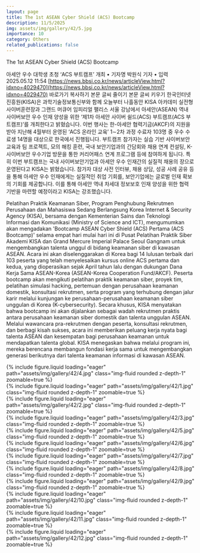 ```yaml
---
layout: page
title: The 1st ASEAN Cyber Shield (ACS) Bootcamp
description: 11/5/2025
img: assets/img/gallery/42/5.jpg
importance: 10
category: Others
related_publications: false
---
```

<p class="distill-post-title">The 1st ASEAN Cyber Shield (ACS) Bootcamp</p>

아세안 우수 대학생 초청 ‘ACS 부트캠프’ 개최 • 기자명 박원식 기자 • 입력 2025.05.12 11:54 [https://news.bbsi.co.kr/news/articleView.html?idxno=4029470](https://news.bbsi.co.kr/news/articleView.html?idxno=4029470) 바로가기 복사하기 본문 글씨 줄이기 본문 글씨 키우기 한국인터넷진흥원(KISA)은 과학기술정보통신부와 함께 오늘부터 나흘동안 KISA 아카데미 실전형 사이버훈련장과 그랜드 머큐어 임피리얼 팰리스 서울 강남에서 아세안(ASEAN) 역내 사이버보안 우수 인재 양성을 위한 ‘제1차 아세안 사이버 쉴드(ACS) 부트캠프(ACS 부트캠프)’를 개최한다고 밝혔습니다. 이번 행사는 한-아세안 협력기금(AKCF)의 지원을 받아 지난해 4월부터 운영된 ‘ACS 온라인 교육’ 1∼2차 과정 수료자 103명 중 우수 수료생 14명을 대상으로 한국에서 진행됩니다. 부트캠프 참가자는 실습 기반 사이버보안 교육과 팀 프로젝트, 모의 해킹 훈련, 국내 보안기업과의 간담회와 채용 연계 컨설팅, K-사이버보안 우수기업 방문을 통한 커리어패스 연계 프로그램 등에 참여하게 됩니다. 특히 이번 부트캠프는 국내 사이버보안기업과 아세안 우수 인재간의 실질적 채용의 장으로 운영된다고 KISA는 밝혔습니다. 참가자 대상 사전 인터뷰, 채용 상담, 성공 사례 공유 등을 통해 아세안 우수 인재에게는 실질적인 취업 기회를, 보안기업에는 글로벌 인재 확보의 기회를 제공합니다. 이를 통해 아세안 역내 차세대 정보보호 인재 양성을 위한 협력 기반을 마련할 예정이라고 KISA는 강조했습니다. 

Pelatihan Praktik Keamanan Siber, Program Penghubung Rekrutmen Perusahaan dan Mahasiswa Sedang Berlangsung Korea Internet & Security Agency (KISA), bersama dengan Kementerian Sains dan Teknologi Informasi dan Komunikasi (Ministry of Science and ICT), mengumumkan akan mengadakan 'Bootcamp ASEAN Cyber Shield (ACS) Pertama (ACS Bootcamp)' selama empat hari mulai hari ini di Pusat Pelatihan Praktik Siber Akademi KISA dan Grand Mercure Imperial Palace Seoul Gangnam untuk mengembangkan talenta unggul di bidang keamanan siber di kawasan ASEAN. Acara ini akan diselenggarakan di Korea bagi 14 lulusan terbaik dari 103 peserta yang telah menyelesaikan kursus online ACS pertama dan kedua, yang dioperasikan sejak April tahun lalu dengan dukungan Dana Kerja Sama ASEAN-Korea (ASEAN-Korea Cooperation Fund/AKCF). Peserta bootcamp akan mengikuti pelatihan praktik keamanan siber, proyek tim, pelatihan simulasi hacking, pertemuan dengan perusahaan keamanan domestik, konsultasi rekrutmen, serta program yang terhubung dengan jalur karir melalui kunjungan ke perusahaan-perusahaan keamanan siber unggulan di Korea (K-cybersecurity). Secara khusus, KISA menyatakan bahwa bootcamp ini akan dijalankan sebagai wadah rekrutmen praktis antara perusahaan keamanan siber domestik dan talenta unggulan ASEAN. Melalui wawancara pra-rekrutmen dengan peserta, konsultasi rekrutmen, dan berbagi kisah sukses, acara ini memberikan peluang kerja nyata bagi talenta ASEAN dan kesempatan bagi perusahaan keamanan untuk mendapatkan talenta global. KISA menegaskan bahwa melalui program ini, mereka berencana membangun fondasi kerja sama untuk mengembangkan generasi berikutnya dari talenta keamanan informasi di kawasan ASEAN.

<div class="row mt-3">
    <div class="col-sm mt-3 mt-md-0">
        {% include figure.liquid loading="eager" path="assets/img/gallery/42/4.jpg" class="img-fluid rounded z-depth-1" zoomable=true %}
    </div>
    <div class="col-sm mt-3 mt-md-0">
        {% include figure.liquid loading="eager" path="assets/img/gallery/42/1.jpg" class="img-fluid rounded z-depth-1" zoomable=true %}
    </div>
    <div class="col-sm mt-3 mt-md-0">
        {% include figure.liquid loading="eager" path="assets/img/gallery/42/2.jpg" class="img-fluid rounded z-depth-1" zoomable=true %}
    </div>
</div>
<div class="row mt-3">
    <div class="col-sm mt-3 mt-md-0">
        {% include figure.liquid loading="eager" path="assets/img/gallery/42/3.jpg" class="img-fluid rounded z-depth-1" zoomable=true %}
    </div>
    <div class="col-sm mt-3 mt-md-0">
        {% include figure.liquid loading="eager" path="assets/img/gallery/42/5.jpg" class="img-fluid rounded z-depth-1" zoomable=true %}
    </div>
    <div class="col-sm mt-3 mt-md-0">
        {% include figure.liquid loading="eager" path="assets/img/gallery/42/6.jpg" class="img-fluid rounded z-depth-1" zoomable=true %}
    </div>
</div>
<div class="row mt-3">
    <div class="col-sm mt-3 mt-md-0">
        {% include figure.liquid loading="eager" path="assets/img/gallery/42/7.jpg" class="img-fluid rounded z-depth-1" zoomable=true %}
    </div>
    <div class="col-sm mt-3 mt-md-0">
        {% include figure.liquid loading="eager" path="assets/img/gallery/42/8.jpg" class="img-fluid rounded z-depth-1" zoomable=true %}
    </div>
    <div class="col-sm mt-3 mt-md-0">
        {% include figure.liquid loading="eager" path="assets/img/gallery/42/9.jpg" class="img-fluid rounded z-depth-1" zoomable=true %}
    </div>
</div>
<div class="row mt-3">
    <div class="col-sm mt-3 mt-md-0">
        {% include figure.liquid loading="eager" path="assets/img/gallery/42/10.jpg" class="img-fluid rounded z-depth-1" zoomable=true %}
    </div>
    <div class="col-sm mt-3 mt-md-0">
        {% include figure.liquid loading="eager" path="assets/img/gallery/42/11.jpg" class="img-fluid rounded z-depth-1" zoomable=true %}
    </div>
    <div class="col-sm mt-3 mt-md-0">
        {% include figure.liquid loading="eager" path="assets/img/gallery/42/12.jpg" class="img-fluid rounded z-depth-1" zoomable=true %}
    </div>
</div>